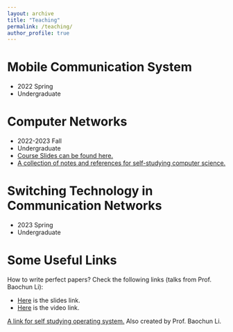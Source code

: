 ```yaml
---
layout: archive
title: "Teaching"
permalink: /teaching/
author_profile: true
---
```


Mobile Communication System
======
* 2022 Spring
* Undergraduate


Computer Networks
======
* 2022-2023 Fall
* Undergraduate
* [Course Slides can be found here.](/download/)
* [A collection of notes and references for self-studying computer science.](https://notes.eddyerburgh.me)

Switching Technology in Communication Networks
======
* 2023 Spring
* Undergraduate


Some Useful Links
======
How to write perfect papers? Check the following links (talks from Prof. Baochun Li):
* [Here](https://iqua.ece.toronto.edu/papers/writing-perfect-papers-2021.pdf) is the slides link.
* [Here](https://www.youtube.com/watch?v=FxGo5hn8dTw) is the video link.

[A link for self studying operating system.](https://oscourse.org) Also created by Prof. Baochun Li.
